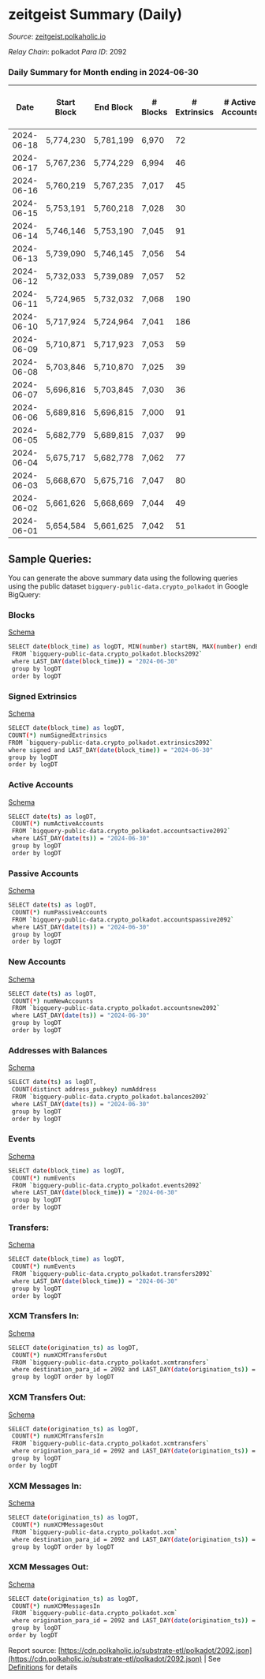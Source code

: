 # zeitgeist Summary (Daily)

_Source_: [zeitgeist.polkaholic.io](https://zeitgeist.polkaholic.io)

*Relay Chain*: polkadot
*Para ID*: 2092



### Daily Summary for Month ending in 2024-06-30


| Date    | Start Block | End Block | # Blocks | # Extrinsics | # Active Accounts | # Passive Accounts | # New Accounts | # Addresses | # Events  | # Transfers ($USD) | # XCM Transfers In ($USD) | # XCM Transfers Out ($USD) | # XCM In | # XCM Out | Issues |
|---------|-------------|-----------|----------|--------------|-------------------|--------------------|----------------|-------------|-----------|--------------------|---------------------------|----------------------------|----------|-----------|--------|
| 2024-06-18 | 5,774,230 | 5,781,199 | 6,970 | 72 |  |  |  | 17,552 | 50,661 | 89  |   |   |  |  |  |
| 2024-06-17 | 5,767,236 | 5,774,229 | 6,994 | 46 |  |  |  | 17,548 | 48,004 | 32  |   |   |  |  |  |
| 2024-06-16 | 5,760,219 | 5,767,235 | 7,017 | 45 |  |  |  | 17,543 | 50,463 | 25  |   |   |  |  |  |
| 2024-06-15 | 5,753,191 | 5,760,218 | 7,028 | 30 |  |  |  | 17,539 | 50,333 | 12  |   |   |  |  |  |
| 2024-06-14 | 5,746,146 | 5,753,190 | 7,045 | 91 |  |  |  | 17,539 | 51,138 | 69  |   |   |  |  |  |
| 2024-06-13 | 5,739,090 | 5,746,145 | 7,056 | 54 |  |  |  | 17,520 | 48,227 | 33  |   |   |  |  |  |
| 2024-06-12 | 5,732,033 | 5,739,089 | 7,057 | 52 |  |  |  | 17,517 | 51,664 | 32  |   |   |  |  |  |
| 2024-06-11 | 5,724,965 | 5,732,032 | 7,068 | 190 |  |  |  | 17,517 | 55,040 | 61  |   |   |  |  |  |
| 2024-06-10 | 5,717,924 | 5,724,964 | 7,041 | 186 |  |  |  | 17,516 | 56,589 | 119  |   |   |  |  |  |
| 2024-06-09 | 5,710,871 | 5,717,923 | 7,053 | 59 |  |  |  | 17,513 | 52,760 | 21  |   |   |  |  |  |
| 2024-06-08 | 5,703,846 | 5,710,870 | 7,025 | 39 |  |  |  |  | 55,382 | 30  |   |   |  |  |  |
| 2024-06-07 | 5,696,816 | 5,703,845 | 7,030 | 36 |  |  |  | 17,510 | 55,256 | 20  |   |   |  |  |  |
| 2024-06-06 | 5,689,816 | 5,696,815 | 7,000 | 91 |  |  |  | 17,510 | 53,661 | 82  |   |   |  |  |  |
| 2024-06-05 | 5,682,779 | 5,689,815 | 7,037 | 99 |  |  |  | 17,522 | 55,475 | 102  |   |   |  |  |  |
| 2024-06-04 | 5,675,717 | 5,682,778 | 7,062 | 77 |  |  |  | 17,530 | 55,744 | 33  |   |   |  |  |  |
| 2024-06-03 | 5,668,670 | 5,675,716 | 7,047 | 80 |  |  |  | 17,527 | 55,887 | 69  |   |   |  |  |  |
| 2024-06-02 | 5,661,626 | 5,668,669 | 7,044 | 49 |  |  |  | 17,527 | 52,594 | 12  |   |   |  |  |  |
| 2024-06-01 | 5,654,584 | 5,661,625 | 7,042 | 51 |  |  |  | 17,526 | 55,403 | 32  |   |   |  |  |  |

## Sample Queries:
You can generate the above summary data using the following queries using the public dataset `bigquery-public-data.crypto_polkadot` in Google BigQuery:


### Blocks 

[Schema](https://github.com/colorfulnotion/substrate-etl/blob/main/schema/blocks.json)

```bash
SELECT date(block_time) as logDT, MIN(number) startBN, MAX(number) endBN, COUNT(*) numBlocks 
 FROM `bigquery-public-data.crypto_polkadot.blocks2092`  
 where LAST_DAY(date(block_time)) = "2024-06-30" 
 group by logDT 
 order by logDT
```

### Signed Extrinsics 

[Schema](https://github.com/colorfulnotion/substrate-etl/blob/main/schema/extrinsics.json)

```bash
SELECT date(block_time) as logDT, 
COUNT(*) numSignedExtrinsics 
FROM `bigquery-public-data.crypto_polkadot.extrinsics2092`  
where signed and LAST_DAY(date(block_time)) = "2024-06-30" 
group by logDT 
order by logDT
```

### Active Accounts 

[Schema](https://github.com/colorfulnotion/substrate-etl/blob/main/schema/accountsactive.json)

```bash
SELECT date(ts) as logDT, 
 COUNT(*) numActiveAccounts 
 FROM `bigquery-public-data.crypto_polkadot.accountsactive2092` 
 where LAST_DAY(date(ts)) = "2024-06-30" 
 group by logDT 
 order by logDT
```

### Passive Accounts 

[Schema](https://github.com/colorfulnotion/substrate-etl/blob/main/schema/accountspassive.json)

```bash
SELECT date(ts) as logDT, 
 COUNT(*) numPassiveAccounts 
 FROM `bigquery-public-data.crypto_polkadot.accountspassive2092` 
 where LAST_DAY(date(ts)) = "2024-06-30" 
 group by logDT 
 order by logDT
```

### New Accounts 

[Schema](https://github.com/colorfulnotion/substrate-etl/blob/main/schema/accountsnew.json)

```bash
SELECT date(ts) as logDT, 
 COUNT(*) numNewAccounts 
 FROM `bigquery-public-data.crypto_polkadot.accountsnew2092` 
 where LAST_DAY(date(ts)) = "2024-06-30" 
 group by logDT
 order by logDT
```

### Addresses with Balances 

[Schema](https://github.com/colorfulnotion/substrate-etl/blob/main/schema/balances.json)

```bash
SELECT date(ts) as logDT,
 COUNT(distinct address_pubkey) numAddress 
 FROM `bigquery-public-data.crypto_polkadot.balances2092` 
 where LAST_DAY(date(ts)) = "2024-06-30" 
 group by logDT 
 order by logDT
```

### Events 

[Schema](https://github.com/colorfulnotion/substrate-etl/blob/main/schema/events.json)

```bash
SELECT date(block_time) as logDT, 
 COUNT(*) numEvents 
 FROM `bigquery-public-data.crypto_polkadot.events2092` 
 where LAST_DAY(date(block_time)) = "2024-06-30" 
 group by logDT 
 order by logDT
```

### Transfers:

[Schema](https://github.com/colorfulnotion/substrate-etl/blob/main/schema/transfers.json)

```bash
SELECT date(block_time) as logDT, 
 COUNT(*) numEvents 
 FROM `bigquery-public-data.crypto_polkadot.transfers2092` 
 where LAST_DAY(date(block_time)) = "2024-06-30" 
 group by logDT 
 order by logDT
```

### XCM Transfers In: 

[Schema](https://github.com/colorfulnotion/substrate-etl/blob/main/schema/xcmtransfers.json)

```bash
SELECT date(origination_ts) as logDT, 
 COUNT(*) numXCMTransfersOut 
 FROM `bigquery-public-data.crypto_polkadot.xcmtransfers` 
 where destination_para_id = 2092 and LAST_DAY(date(origination_ts)) = "2024-06-30" 
 group by logDT order by logDT
```

### XCM Transfers Out: 

[Schema](https://github.com/colorfulnotion/substrate-etl/blob/main/schema/xcmtransfers.json)

```bash
SELECT date(origination_ts) as logDT, 
 COUNT(*) numXCMTransfersIn 
 FROM `bigquery-public-data.crypto_polkadot.xcmtransfers` 
 where origination_para_id = 2092 and LAST_DAY(date(origination_ts)) = "2024-06-30" 
 group by logDT 
order by logDT
```

### XCM Messages In: 

[Schema](https://github.com/colorfulnotion/substrate-etl/blob/main/schema/xcm.json)

```bash
SELECT date(origination_ts) as logDT, 
 COUNT(*) numXCMMessagesOut 
 FROM `bigquery-public-data.crypto_polkadot.xcm` 
 where destination_para_id = 2092 and LAST_DAY(date(origination_ts)) = "2024-06-30" 
 group by logDT order by logDT
```

### XCM Messages Out: 

[Schema](https://github.com/colorfulnotion/substrate-etl/blob/main/schema/xcm.json)

```bash
SELECT date(origination_ts) as logDT, 
 COUNT(*) numXCMMessagesIn 
 FROM `bigquery-public-data.crypto_polkadot.xcm` 
 where origination_para_id = 2092 and LAST_DAY(date(origination_ts)) = "2024-06-30" 
 group by logDT 
order by logDT
```


Report source: [https://cdn.polkaholic.io/substrate-etl/polkadot/2092.json](https://cdn.polkaholic.io/substrate-etl/polkadot/2092.json) | See [Definitions](/DEFINITIONS.md) for details
